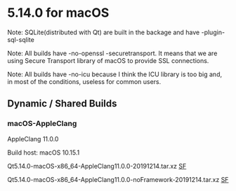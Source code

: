 # 5.14.0 for macOS

Note: SQLite(distributed with Qt) are built in the backage and have -plugin-sql-sqlite

Note: All builds have -no-openssl -securetransport. It means that we are using Secure Transport library of macOS to provide SSL connections.

Note: All builds have -no-icu because I think the ICU library is too big and, in most of the conditions, useless for common users.

## Dynamic / Shared Builds

### macOS-AppleClang

AppleClang 11.0.0

Build host: macOS 10.15.1

Qt5.14.0-macOS-x86_64-AppleClang11.0.0-20191214.tar.xz [SF](https://sourceforge.net/projects/fsu0413-qtbuilds/files/Qt5.14/macOS-x86_64/Qt5.14.0-macOS-x86_64-AppleClang11.0.0-20191214.tar.xz)

Qt5.14.0-macOS-x86_64-AppleClang11.0.0-noFramework-20191214.tar.xz [SF](https://sourceforge.net/projects/fsu0413-qtbuilds/files/Qt5.14/macOS-x86_64/Qt5.14.0-macOS-x86_64-AppleClang11.0.0-noFramework-20191214.tar.xz)
